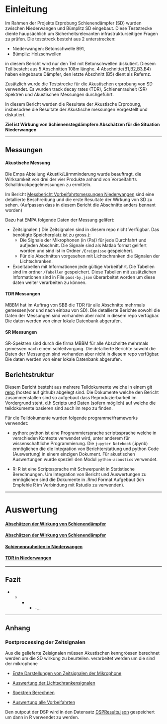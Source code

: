 Einleitung
==========

Im Rahmen der Projekts Erprobung Schienendämpfer (SD) wurden zwischen Niederwangen und Bümplitz SD eingebaut. Diese Teststrecke diente haupsächlich um Sicherheitsrelevanten infrastrukturseitigen Fragen zu prüfen. Die teststreck besteht aus 2 unterstrecken:

-   Niederwangen: Betonschwelle B91,
-   Bümpliz: Holzschwellen

in diesem Bericht wird nur den Teil mit Betonschwellen diskutiert. Diesem Teil besteht aus 5 Abschnitten 108m länghe. 4 Abschnitte(B1,B2,B3,B4) haben eingebaute Dämpfer, den letzte Abschnitt (B5) dient als Refernz.

Zusätzlich wurde die Teststrecke für die Akustischen erprobung von SD verwendet. Es wurden track decay rates (TDR), Schienenrauheit (SR) Spektren und Akustischen Messungen durchgeführt.

In diesem Bericht werden die Resultate der Akustische Erprobung, insbesodree die Resultate der Akustische messungen Vorgestellt und diskutiert.

**Ziel ist Wirkung von Schienenstegdämpfern Abschätzen für die Situation Niederwangen**

------------------------------------------------------------------------

Messungen
---------

#### Akustische Messung

Die Empa Abteilung Akustik/Lärmminderung wurde beauftragt, die Wirksamkeit von drei der vier Produkte anhand von Vorbeifahrts Schalldruckpegelmessungen zu ermitteln.

Im Bericht [Messbericht Vorbeifahrtsmessungen Niederwangen](Messbericht%20Vorbeifahrtsmessungen%20Niederwangen%20sig.pdf) sind eine detallierte Beschreibung und die erste Resultate der Wirkung von SD zu sehen. (Aufpassen dass in diesem Bericht die Abschnitte anders bennant worden)

Dazu hat EMPA folgende Daten der Messung gelifert:

-   Zeitsignalen ( Die Zeitsignalen sind in diesem repo nicht Verfügbar. Das benötigte Speicherplatz ist zu gross.):
    -   Die Signale der Mikrophonen (in \(Pa\)) für jede Durchfahrt und aufjeden Abschnitt. Die Signale sind als Matlab format gelifert worden und sind ist in Ordner `/Ereignisse` gespeichert.
    -   Für die Abschnitten vorgesehen mit Lichtschranken die Signalen der Lichtschranken.
-   Exceltabellen mit Informationen jede gültige Vorbeifahrt. Die Tabellen sind im ordner `/Tabellen` gespeichert. Diese Tabellen mit zusätzlichen Informationen sind in File `pass-by.json` überarbeitet worden um diese daten weiter verarbeiten zu können.

#### TDR Messungen

MBBM hat im Auftrag von SBB die TDR für alle Abschnitte mehrmals gemessen(vor und nach einbau von SD). Die detallierte Berichte sowohl die Daten der Messungen sind vorhanden aber nicht in diesem repo verfügbar. Die daten werden von einer lokale Datenbank abgerufen.

#### SR Messungen

SR-Spektren sind durch die firma MBBM für alle Abschnitte mehrmals gemessen nach einem schleifvorgang. Die detallierte Berichte sowohl die Daten der Messungen sind vorhanden aber nicht in diesem repo verfügbar. Die daten werden von einer lokale Datenbank abgerufen.

Berichtstruktur
---------------

Diesem Bericht besteht aus mehrere Teildokumente welche in einem git [repo](https://github.com/e-sr/ValFX) (hosted auf github) abgelegt sind. Die Dokumente welche den Bericht zusammenstallen sind so aufgebaut dass Reproduzierbarkeit im Vordergrund steht, d.h Scripts und Daten (sofern möglich) auf welche die teildokumente basieren sind auch im repo zu finden.

Für die Teildokumente wurden folgende programme/frameworks verwendet:

-   python: python ist eine Programmiersprache scriptssprache welche in verschieden Kontexte verwendet wird, unter anderem für wissenschaftliche Programmierung. Die `jupyter Notebook` (.ipynb) ermöglichen die die Integration von Berichterstattung und python Code (Auswertung) in einem einzigen Dokument. Für akustischen Auswertungen wurde speziell den Modul `python-acoustics` verwendet.

-   R: R ist eine Scriptssprache mit Schwerpunkt in Statistische Berechnungen. Um Integration von Bericht und Auswertungen zu ermöglichen sind die Dokumente in .Rmd Format Aufgebaut (ich Empfehle R im Verbindung mit Rstudio zu verwenden).

------------------------------------------------------------------------

Auswertung
==========

#### [Abschätzen der Wirkung von Schienendämpfer](Vorbeifahrten.md)

#### [Abschätzen der Wirkung von Schienendämpfer](SD_wirkung.md)

#### [Schienenrauheiten in Niederwangen](SR_Ni.md)

#### [TDR in Niederwangen](TDR_Ni.md)

------------------------------------------------------------------------

Fazit
-----

-   -   -   -   -...

------------------------------------------------------------------------

Anhang
------

### Postprocessing der Zeitsignalen

Aus die gelieferte Zeisignalen müssen Akustischen kenngrössen berechnet werden um die SD wirkung zu beurteilen. verarbeitet werden um die sind der mikrophone

-   [Erste Darstellungen von Zeitsignalen der Mikrophone](http://nbviewer.ipython.org/github/e-sr/ValFX/blob/master/AkustischeMessungNiederwangen/darstellungMicSignale.ipynb)

-   [Auswertung der Lichtschrankensignalen](http://nbviewer.ipython.org/github/e-sr/ValFX/blob/master/AkustischeMessungNiederwangen/analyseLS.ipynb)

-   [Spektren Berechnen](http://nbviewer.ipython.org/github/e-sr/ValFX/blob/master/AkustischeMessungNiederwangen/SpektrenBerechnen.ipynb)

-   [Auswertung alle Vorbeifahrten](http://nbviewer.ipython.org/github/e-sr/ValFX/blob/master/AkustischeMessungNiederwangen/DSPAuswertung.ipynb)

Den outpout der DSP wird in den Datensatz [DSPResults.json](DSPResults.json) gespeichert um dann in R verwendet zu werden.
